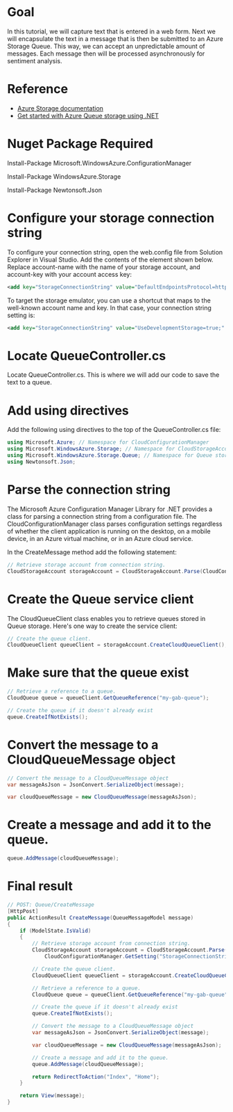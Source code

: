 # Goal
In this tutorial, we will capture text that is entered in a web form. Next we will encapsulate the text in a message that is then be submitted to an Azure Storage Queue. This way, we can accept an unpredictable amount of messages. Each message then will be processed asynchronously for sentiment analysis.  

# Reference
* [Azure Storage documentation](https://azure.microsoft.com/en-us/services/storage/)
* [Get started with Azure Queue storage using .NET](https://docs.microsoft.com/en-us/azure/storage/storage-dotnet-how-to-use-queues)

# Nuget Package Required

Install-Package Microsoft.WindowsAzure.ConfigurationManager

Install-Package WindowsAzure.Storage

Install-Package Newtonsoft.Json
	
# Configure your storage connection string

To configure your connection string, open the web.config file from Solution Explorer in Visual Studio. Add the contents of the <appSettings> element shown below. Replace account-name with the name of your storage account, and account-key with your account access key:

```xml
<add key="StorageConnectionString" value="DefaultEndpointsProtocol=https;AccountName=account-name;AccountKey=account-key" />
```
To target the storage emulator, you can use a shortcut that maps to the well-known account name and key. In that case, your connection string setting is:

```xml
<add key="StorageConnectionString" value="UseDevelopmentStorage=true;" />
```
# Locate QueueController.cs

Locate QueueController.cs.  This is where we will add our code to save the text to a queue.

# Add using directives

Add the following using directives to the top of the QueueController.cs file:

```csharp
using Microsoft.Azure; // Namespace for CloudConfigurationManager
using Microsoft.WindowsAzure.Storage; // Namespace for CloudStorageAccount
using Microsoft.WindowsAzure.Storage.Queue; // Namespace for Queue storage types
using Newtonsoft.Json; 
```
# Parse the connection string
The Microsoft Azure Configuration Manager Library for .NET provides a class for parsing a connection string from a configuration file. The CloudConfigurationManager class parses configuration settings regardless of whether the client application is running on the desktop, on a mobile device, in an Azure virtual machine, or in an Azure cloud service. 

In the CreateMessage method add the following statement: 

```csharp
// Retrieve storage account from connection string.
CloudStorageAccount storageAccount = CloudStorageAccount.Parse(CloudConfigurationManager.GetSetting("StorageConnectionString"));
```
# Create the Queue service client

The CloudQueueClient class enables you to retrieve queues stored in Queue storage. Here's one way to create the service client:

```csharp
// Create the queue client.
CloudQueueClient queueClient = storageAccount.CreateCloudQueueClient();
```

# Make sure that the queue exist

```csharp
// Retrieve a reference to a queue.
CloudQueue queue = queueClient.GetQueueReference("my-gab-queue");

// Create the queue if it doesn't already exist
queue.CreateIfNotExists();
```
# Convert the message to a CloudQueueMessage object
```csharp
// Convert the message to a CloudQueueMessage object
var messageAsJson = JsonConvert.SerializeObject(message);

var cloudQueueMessage = new CloudQueueMessage(messageAsJson);
```
# Create a message and add it to the queue.
```csharp
queue.AddMessage(cloudQueueMessage);
```
# Final result

```csharp
// POST: Queue/CreateMessage
[HttpPost]
public ActionResult CreateMessage(QueueMessageModel message)
{
    if (ModelState.IsValid)
    {
        // Retrieve storage account from connection string.
        CloudStorageAccount storageAccount = CloudStorageAccount.Parse(
            CloudConfigurationManager.GetSetting("StorageConnectionString"));

        // Create the queue client.
        CloudQueueClient queueClient = storageAccount.CreateCloudQueueClient();

        // Retrieve a reference to a queue.
        CloudQueue queue = queueClient.GetQueueReference("my-gab-queue");

        // Create the queue if it doesn't already exist
        queue.CreateIfNotExists();

        // Convert the message to a CloudQueueMessage object
        var messageAsJson = JsonConvert.SerializeObject(message);

        var cloudQueueMessage = new CloudQueueMessage(messageAsJson);

        // Create a message and add it to the queue.
        queue.AddMessage(cloudQueueMessage);

        return RedirectToAction("Index", "Home");
    }

    return View(message);
}
```